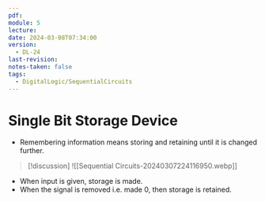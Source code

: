 ```yaml
---
pdf: 
module: 5
lecture: 
date: 2024-03-08T07:34:00
version:
  - DL-24
last-revision: 
notes-taken: false
tags:
  - DigitalLogic/SequentialCircuits
---
```

# Single Bit Storage Device

- Remembering information means storing and retaining until it is changed further.


> [!discussion] 
> ![[Sequential Circuits-20240307224116950.webp]]


- When input is given, storage is made.
- When the signal is removed i.e. made $0$, then storage is retained.
